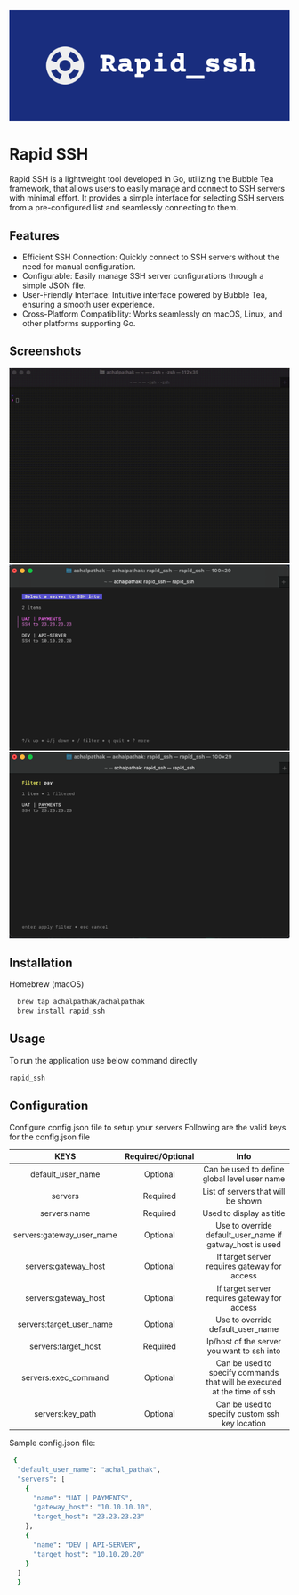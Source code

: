
![Logo](images/logo.png)


# Rapid SSH

Rapid SSH is a lightweight tool developed in Go, utilizing the Bubble Tea framework, that allows users to easily manage and connect to SSH servers with minimal effort. It provides a simple interface for selecting SSH servers from a pre-configured list and seamlessly connecting to them.

## Features

- Efficient SSH Connection: Quickly connect to SSH servers without the need for manual configuration.
- Configurable: Easily manage SSH server configurations through a simple JSON file.
- User-Friendly Interface: Intuitive interface powered by Bubble Tea, ensuring a smooth user experience.
- Cross-Platform Compatibility: Works seamlessly on macOS, Linux, and other platforms supporting Go.

## Screenshots
![App Screenshot](images/sc3.gif)
![App Screenshot](images/sc1.png)
![App Screenshot](images/sc2.png)


## Installation

Homebrew (macOS)


```bash
  brew tap achalpathak/achalpathak
  brew install rapid_ssh
```
    

## Usage
To run the application use below command directly

```bash
rapid_ssh

```


## Configuration

Configure config.json file to setup your servers
Following are the valid keys for the config.json file


| KEYS | Required/Optional    | Info    |
| :---:   | :---: | :---: |
| default_user_name | Optional   | Can be used to define global level user name   |
| servers | Required   | List of servers that will be shown|
| servers:name | Required   | Used to display as title   |
| servers:gateway_user_name | Optional   | Use to override default_user_name if gatway_host is used   |
| servers:gateway_host | Optional   | If target server requires gateway for access   |
| servers:gateway_host | Optional   | If target server requires gateway for access   |
| servers:target_user_name | Optional   | Use to override default_user_name  |
| servers:target_host | Required   | Ip/host of the server you want to ssh into   |
| servers:exec_command | Optional   | Can be used to specify commands that will be executed at the time of ssh  |
| servers:key_path | Optional   | Can be used to specify custom ssh key location |

Sample config.json file:
```bash
 {
  "default_user_name": "achal_pathak",
  "servers": [
    {
      "name": "UAT | PAYMENTS",
      "gateway_host": "10.10.10.10",
      "target_host": "23.23.23.23"
    },
    {
      "name": "DEV | API-SERVER",
      "target_host": "10.10.20.20"
    }
  ]
  }
```
